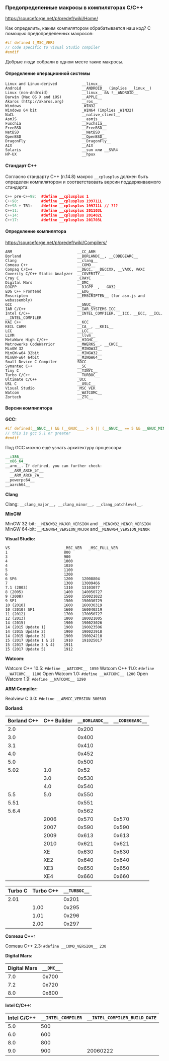 ### Предопределенные макросы в компиляторах C/C++

https://sourceforge.net/p/predef/wiki/Home/

Как определить, каким компилятором обрабатывается наш код? С помощью предопределенных макросов:

```c++
#if defined (_MSC_VER)
// code specific to Visual Studio compiler
#endif
```

Добрые люди собрали в одном месте такие макросы.

#### Определение операционной системы

```
Linux and Linux-derived           __linux__
Android                           __ANDROID__ (implies __linux__)
Linux (non-Android)               __linux__ && !__ANDROID__
Darwin (Mac OS X and iOS)         __APPLE__
Akaros (http://akaros.org)        __ros__
Windows                           _WIN32
Windows 64 bit                    _WIN64 (implies _WIN32)
NaCL                              __native_client__
AsmJS                             __asmjs__
Fuschia                           __Fuchsia__
FreeBSD                           __FreeBSD__
NetBSD                            __NetBSD__
OpenBSD                           __OpenBSD__
DragonFly                         __DragonFly__
AIX                               __AIX
Solaris                           __sun или __SVR4
HP-UX                             __hpux
```

#### Стандарт C++

Согласно стандарту C++ (п.14.8) макрос `__cplusplus` должен быть определен компилятором и соответствовать версии поддерживаемого стандарта:

```c++
C++ pre-C++98:  #define __cplusplus 1
C++98:          #define __cplusplus 199711L
C++98 + TR1:    #define __cplusplus 199711L // ???
C++11:          #define __cplusplus 201103L
C++14:          #define __cplusplus 201402L
C++17:          #define __cplusplus 201703L
```

#### Определение компилятора

https://sourceforge.net/p/predef/wiki/Compilers/

```
ARM                             __CC_ARM
Borland                         __BORLANDC__, __CODEGEARC__
Clang                           __clang__
Comeau C++                      __COMO__
Compaq C/C++                    __DECC, __DECCXX, __VAXC, VAXC
Coverity C/C++ Static Analyzer  __COVERITY__
Cray C                          _CRAYC
Digital Mars                    __DMC__
DJGPP                           __DJGPP__, __GO32__
EDG C++ Frontend                __EDG__
Emscripten                      __EMSCRIPTEN__ (for asm.js and webassembly)
GCC                             __GNUC__
IAR C/C++                       __IAR_SYSTEMS_ICC__
Intel C/C++                     __INTEL_COMPILER. __ICC, __ECC, __ICL. __INTEL_COMPILER
KAI C++                         __KCC
KEIL CARM                       __CA__, __KEIL__
LCC                             __LCC__
LLVM                            __llvm__
MetaWare High C/C++             __HIGHC__
Metrowerks CodeWarrior          __MWERKS__, __CWCC__
MinGW 32                        __MINGW32__
MinGW-w64 32bit                 __MINGW32__
MinGW-w64 64bit                 __MINGW64__
Small Device C Compiler         SDCC
Symantec C++                    __SC__
Tiny C                          __TINYC__
Turbo C/C++                     __TURBOC__
Ultimate C/C++                  _UCC
USL C                           __USLC__
Visual Studio                   _MSC_VER
Watcom                          __WATCOMC__
Zortech                         __ZTC__
```

#### Версии компилятора

**GCC:**

```c++
#if defined(__GNUC__) && (__GNUC___ > 5 || (__GNUC__ == 5 && __GNUC_MINOR__ >= 1))
// this is gcc 5.1 or greater
#endif
```

Под GCC можно ещё узнать архитектуру процессора:

```c++
__i386__
__x86_64__
__arm__. If defined, you can further check:
  __ARM_ARCH_5T__
  __ARM_ARCH_7A__
__powerpc64__
__aarch64__
```

**Clang**

Clang: `__clang_major__, __clang_minor__, __clang_patchlevel__`.

**MinGW**

MinGW 32-bit: `__MINGW32_MAJOR_VERSION` and `__MINGW32_MINOR_VERSION`
MinGW 64-bit: `__MINGW64_VERSION_MAJOR` and`__MINGW64_VERSION_MINOR`

**Visual Studio:**

```
VS                        _MSC_VER   _MSC_FULL_VER
1                         800
3                         900
4                         1000
4                         1020
5                         1100
6                         1200
6 SP6                     1200    12008804
7                         1300    13009466
7.1 (2003)                1310    13103077
8 (2005)                  1400    140050727
9 (2008)                  1500    150021022
9 SP1                     1500    150030729
10 (2010)                 1600    160030319
10 (2010) SP1             1600    160040219
11 (2012)                 1700    170050727
12 (2013)                 1800    180021005
14 (2015)                 1900    190023026
14 (2015 Update 1)        1900    190023506
14 (2015 Update 2)        1900    190023918
14 (2015 Update 3)        1900    190024210
15 (2017 Update 1 & 2)    1910    191025017
15 (2017 Update 3 & 4)    1911
15 (2017 Update 5)        1912
```

**Watcom:**

Watcom C++ 10.5: `#define __WATCOMC__ 1050`
Watcom C++ 11.0: `#define __WATCOMC__ 1100`
Open Watcom 1.0: `#define __WATCOMC__ 1200`
Open Watcom 1.9: `#define __WATCOMC__ 1290`

**ARM Compiler:**

Realview C 3.0: `#define __ARMCC_VERSION 300503`

**Borland:**

| Borland C++ | C++ Builder | `__BORLANDC__` | `__CODEGEARC__`
|-------------|-------------|----------------|--------------- 
| 2.0         |             | 0x200          |
| 3.0         |             | 0x400          |
| 3.1         |             | 0x410          |
| 4.0         |             | 0x452          |
| 5.0         |             | 0x500          |
| 5.02        | 1.0         | 0x52           |
|             | 3.0         | 0x530          |
|             | 4.0         | 0x540          |
| 5.5         | 5.0         | 0x550          |
| 5.51        |             | 0x551          |
| 5.6.4       |             | 0x562          |
|             | 2006        | 0x570          | 0x570
|             | 2007        | 0x590          | 0x590
|             | 2009        | 0x613          | 0x613
|             | 2010        | 0x621          | 0x621
|             | XE          | 0x630          | 0x630
|             | XE2         | 0x640          | 0x640
|             | XE3         | 0x650          | 0x650
|             | XE4         | 0x660          | 0x660

| Turbo C | Turbo C++ | `__TURBOC__`
|---------|-----------|-------------
| 2.01    |           | 0x201
|         | 1.00      | 0x295
|         | 1.01      | 0x296
|         | 2.00      | 0x297

**Comeau C++:**

Comeau C++ 2.3: `#define __COMO_VERSION__ 230`

**Digital Mars:**

Digital Mars | `__DMC__`
-------------|----------
7.0          | 0x700
7.2          | 0x720
8.0          | 0x800

**Intel C/C++:**

Intel C/C++ | `__INTEL_COMPILER` | `__INTEL_COMPILER_BUILD_DATE`
------------|--------------------|------------------------------
5.0         | 500                |
6.0         | 600                |
8.0         | 800                |
9.0         | 900                | 20060222

